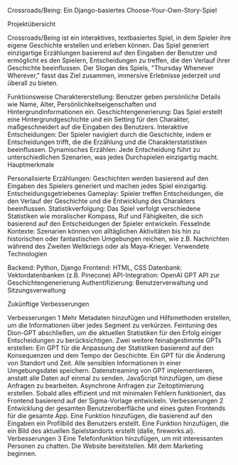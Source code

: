 Crossroads/Being: Ein Django-basiertes Choose-Your-Own-Story-Spiel

Projektübersicht

Crossroads/Being ist ein interaktives, textbasiertes Spiel, in dem Spieler ihre eigene Geschichte erstellen und erleben können. Das Spiel generiert einzigartige Erzählungen basierend auf den Eingaben der Benutzer und ermöglicht es den Spielern, Entscheidungen zu treffen, die den Verlauf ihrer Geschichte beeinflussen. Der Slogan des Spiels, "Thursday Whenever Wherever," fasst das Ziel zusammen, immersive Erlebnisse jederzeit und überall zu bieten.

Funktionsweise
Charaktererstellung: Benutzer geben persönliche Details wie Name, Alter, Persönlichkeitseigenschaften und Hintergrundinformationen ein.
Geschichtengenerierung: Das Spiel erstellt eine Hintergrundgeschichte und ein Setting für den Charakter, maßgeschneidert auf die Eingaben des Benutzers.
Interaktive Entscheidungen: Der Spieler navigiert durch die Geschichte, indem er Entscheidungen trifft, die die Erzählung und die Charakterstatistiken beeinflussen.
Dynamisches Erzählen: Jede Entscheidung führt zu unterschiedlichen Szenarien, was jedes Durchspielen einzigartig macht.
Hauptmerkmale

Personalisierte Erzählungen: Geschichten werden basierend auf den Eingaben des Spielers generiert und machen jedes Spiel einzigartig.
Entscheidungsgetriebenes Gameplay: Spieler treffen Entscheidungen, die den Verlauf der Geschichte und die Entwicklung des Charakters beeinflussen.
Statistikverfolgung: Das Spiel verfolgt verschiedene Statistiken wie moralischer Kompass, Ruf und Fähigkeiten, die sich basierend auf den Entscheidungen der Spieler entwickeln.
Fesselnde Kontexte: Szenarien können von alltäglichen Aktivitäten bis hin zu historischen oder fantastischen Umgebungen reichen, wie z.B. Nachrichten während des Zweiten Weltkriegs oder als Maya-Krieger.
Verwendete Technologien

Backend: Python, Django
Frontend: HTML, CSS
Datenbank: Vektordatenbanken (z.B. Pinecone)
API-Integration: OpenAI GPT API zur Geschichtengenerierung
Authentifizierung: Benutzerverwaltung und Sitzungsverwaltung


Zukünftige Verbesserungen

Verbesserungen 1
Mehr Metadaten hinzufügen und Hilfsmethoden erstellen, um die Informationen über jedes Segment zu verkürzen.
Feintuning des Dion-GPT abschließen, um die aktuellen Statistiken für den Erfolg einiger Entscheidungen zu berücksichtigen.
Zwei weitere feinabgestimmte GPTs erstellen:
Ein GPT für die Anpassung der Statistiken basierend auf den Konsequenzen und dem Tempo der Geschichte.
Ein GPT für die Änderung von Standort und Zeit.
Alle sensiblen Informationen in einer Umgebungsdatei speichern.
Datenstreaming von GPT implementieren, anstatt alle Daten auf einmal zu senden.
JavaScript hinzufügen, um diese Anfragen zu bearbeiten.
Asynchrone Anfragen zur Zeitoptimierung erstellen.
Sobald alles effizient und mit minimalen Fehlern funktioniert, das Frontend basierend auf der Sigma-Vorlage entwickeln.
Verbesserungen 2
Entwicklung der gesamten Benutzeroberfläche und eines guten Frontends für die gesamte App.
Eine Funktion hinzufügen, die basierend auf den Eingaben ein Profilbild des Benutzers erstellt.
Eine Funktion hinzufügen, die ein Bild des aktuellen Spielstandorts erstellt (dalle, fireworks.ai).
Verbesserungen 3
Eine Telefonfunktion hinzufügen, um mit interessanten Personen zu chatten.
Die Website bereitstellen.
Mit dem Marketing beginnen.

